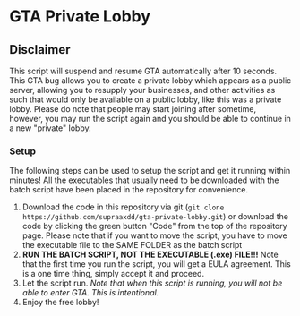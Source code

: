 # GTA Private Lobby

## Disclaimer
This script will suspend and resume GTA automatically after 10 seconds. This GTA bug allows you to create a private lobby which appears as a public server, allowing you to resupply your businesses, and other activities as such that would only be available on a public lobby, like this was a private lobby. Please do note that people may start joining after sometime, however, you may run the script again and you should be able to continue in a new "private" lobby.

### Setup
The following steps can be used to setup the script and get it running within minutes!
All the executables that usually need to be downloaded with the batch script have been placed in the repository for convenience.

1) Download the code in this repository via git (`git clone https://github.com/supraaxdd/gta-private-lobby.git`) or download the code by clicking the green button "Code" from the top of the repository page. Please note that if you want to move the script, you have to move the executable file to the SAME FOLDER as the batch script
2) **RUN THE BATCH SCRIPT, NOT THE EXECUTABLE (.exe) FILE!!!** Note that the first time you run the script, you will get a EULA agreement. This is a one time thing, simply accept it and proceed.
3) Let the script run. *Note that when this script is running, you will not be able to enter GTA. This is intentional.*
4) Enjoy the free lobby!
